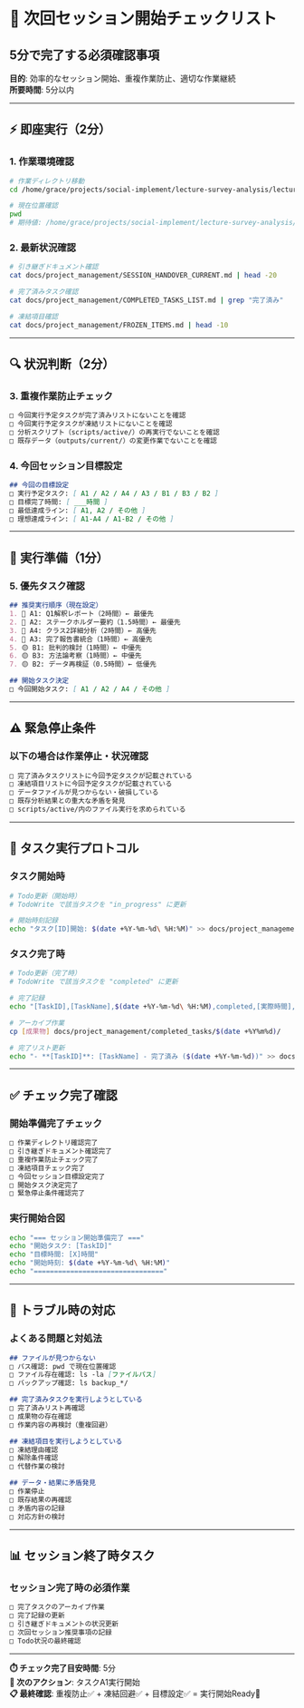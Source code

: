 # 🚀 次回セッション開始チェックリスト
## 5分で完了する必須確認事項

**目的**: 効率的なセッション開始、重複作業防止、適切な作業継続  
**所要時間**: 5分以内

---

## ⚡ **即座実行（2分）**

### **1. 作業環境確認**
```bash
# 作業ディレクトリ移動
cd /home/grace/projects/social-implement/lecture-survey-analysis/lecture-survey-analysis

# 現在位置確認
pwd
# 期待値: /home/grace/projects/social-implement/lecture-survey-analysis/lecture-survey-analysis
```

### **2. 最新状況確認**
```bash
# 引き継ぎドキュメント確認
cat docs/project_management/SESSION_HANDOVER_CURRENT.md | head -20

# 完了済みタスク確認
cat docs/project_management/COMPLETED_TASKS_LIST.md | grep "完了済み"

# 凍結項目確認
cat docs/project_management/FROZEN_ITEMS.md | head -10
```

---

## 🔍 **状況判断（2分）**

### **3. 重複作業防止チェック**
```markdown
□ 今回実行予定タスクが完了済みリストにないことを確認
□ 今回実行予定タスクが凍結リストにないことを確認
□ 分析スクリプト（scripts/active/）の再実行でないことを確認
□ 既存データ（outputs/current/）の変更作業でないことを確認
```

### **4. 今回セッション目標設定**
```markdown
## 今回の目標設定
□ 実行予定タスク: [ A1 / A2 / A4 / A3 / B1 / B3 / B2 ]
□ 目標完了時間: [ ___時間 ]
□ 最低達成ライン: [ A1, A2 / その他 ]
□ 理想達成ライン: [ A1-A4 / A1-B2 / その他 ]
```

---

## 🎯 **実行準備（1分）**

### **5. 優先タスク確認**
```markdown
## 推奨実行順序（現在設定）
1. 🔴 A1: Q1解釈レポート（2時間）← 最優先
2. 🔴 A2: ステークホルダー要約（1.5時間）← 最優先  
3. 🔴 A4: クラス2詳細分析（2時間）← 高優先
4. 🔴 A3: 完了報告書統合（1時間）← 高優先
5. 🟡 B1: 批判的検討（1時間）← 中優先
6. 🟡 B3: 方法論考察（1時間）← 中優先
7. 🟡 B2: データ再検証（0.5時間）← 低優先

## 開始タスク決定
□ 今回開始タスク: [ A1 / A2 / A4 / その他 ]
```

---

## ⚠️ **緊急停止条件**

### **以下の場合は作業停止・状況確認**
```markdown
□ 完了済みタスクリストに今回予定タスクが記載されている
□ 凍結項目リストに今回予定タスクが記載されている  
□ データファイルが見つからない・破損している
□ 既存分析結果との重大な矛盾を発見
□ scripts/active/内のファイル実行を求められている
```

---

## 🔄 **タスク実行プロトコル**

### **タスク開始時**
```bash
# Todo更新（開始時）
# TodoWrite で該当タスクを "in_progress" に更新

# 開始時刻記録
echo "タスク[ID]開始: $(date +%Y-%m-%d\ %H:%M)" >> docs/project_management/session_log.txt
```

### **タスク完了時**
```bash
# Todo更新（完了時）
# TodoWrite で該当タスクを "completed" に更新

# 完了記録
echo "[TaskID],[TaskName],$(date +%Y-%m-%d\ %H:%M),completed,[実際時間],[推定時間],passed,[成果物場所]" >> docs/project_management/TASK_COMPLETION_LOG.csv

# アーカイブ作業
cp [成果物] docs/project_management/completed_tasks/$(date +%Y%m%d)/

# 完了リスト更新
echo "- **[TaskID]**: [TaskName] - 完了済み ($(date +%Y-%m-%d))" >> docs/project_management/COMPLETED_TASKS_LIST.md
```

---

## ✅ **チェック完了確認**

### **開始準備完了チェック**
```markdown
□ 作業ディレクトリ確認完了
□ 引き継ぎドキュメント確認完了
□ 重複作業防止チェック完了
□ 凍結項目チェック完了
□ 今回セッション目標設定完了
□ 開始タスク決定完了
□ 緊急停止条件確認完了
```

### **実行開始合図**
```bash
echo "=== セッション開始準備完了 ==="
echo "開始タスク: [TaskID]"
echo "目標時間: [X]時間"
echo "開始時刻: $(date +%Y-%m-%d\ %H:%M)"
echo "================================"
```

---

## 🚨 **トラブル時の対応**

### **よくある問題と対処法**
```markdown
## ファイルが見つからない
□ パス確認: pwd で現在位置確認
□ ファイル存在確認: ls -la [ファイルパス]
□ バックアップ確認: ls backup_*/

## 完了済みタスクを実行しようとしている  
□ 完了済みリスト再確認
□ 成果物の存在確認
□ 作業内容の再検討（重複回避）

## 凍結項目を実行しようとしている
□ 凍結理由確認
□ 解除条件確認
□ 代替作業の検討

## データ・結果に矛盾発見
□ 作業停止
□ 既存結果の再確認
□ 矛盾内容の記録
□ 対応方針の検討
```

---

## 📊 **セッション終了時タスク**

### **セッション完了時の必須作業**
```markdown
□ 完了タスクのアーカイブ作業
□ 完了記録の更新
□ 引き継ぎドキュメントの状況更新
□ 次回セッション推奨事項の記録
□ Todo状況の最終確認
```

---

**⏱️ チェック完了目安時間**: 5分  
**🎯 次のアクション**: タスクA1実行開始  
**📋 最終確認**: 重複防止✅ + 凍結回避✅ + 目標設定✅ = 実行開始Ready🚀